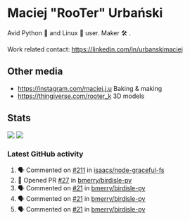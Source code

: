 # Maciej "RooTer" Urbański

Avid Python 🐍 and Linux 🐧 user.
Maker 🛠 .

Work related contact: https://linkedin.com/in/urbanskimaciej

## Other media

* https://instagram.com/maciej.j.u Baking & making
* https://thingiverse.com/rooter_k 3D models

## Stats

![](https://github-readme-stats.vercel.app/api?username=rooterkyberian&hide_title=true&show_icons=true&count_private=true&theme=graywhite)
![](https://komarev.com/ghpvc/?username=rooterkyberian&color=lightgray&style=flat-square)

### Latest GitHub activity
<!--START_SECTION:activity-->
1. 🗣 Commented on [#211](https://github.com/isaacs/node-graceful-fs/issues/211) in [isaacs/node-graceful-fs](https://github.com/isaacs/node-graceful-fs)
2. 💪 Opened PR [#27](https://github.com/bmerry/birdisle-py/pull/27) in [bmerry/birdisle-py](https://github.com/bmerry/birdisle-py)
3. 🗣 Commented on [#21](https://github.com/bmerry/birdisle-py/issues/21) in [bmerry/birdisle-py](https://github.com/bmerry/birdisle-py)
4. 🗣 Commented on [#21](https://github.com/bmerry/birdisle-py/issues/21) in [bmerry/birdisle-py](https://github.com/bmerry/birdisle-py)
5. 🗣 Commented on [#21](https://github.com/bmerry/birdisle-py/issues/21) in [bmerry/birdisle-py](https://github.com/bmerry/birdisle-py)
<!--END_SECTION:activity-->

